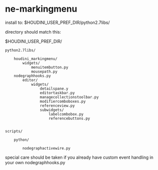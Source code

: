 # ne-markingmenu

install to:
$HOUDINI_USER_PREF_DIR/python2.7libs/

directory should match this:

$HOUDINI_USER_PREF_DIR/

    python2.7libs/
    
        houdini_markingmenu/
            widgets/
                menuitembutton.py
                mousepath.py        
        nodegraphhooks.py
            editor/
                widgets/
                    detailspane.y
                    editortaskbar.py
                    managecollectionstoolbar.py
                    modifiercomboboxes.py
                    referenceview.py                    
                    subwidgets/
                        labelcombobox.py
                        referencebuttons.py
                    
        
    scripts/
    
        python/
        
            nodegraphactivewire.py
special care should be taken if you already have custom event handling in your own nodegraphhooks.py



